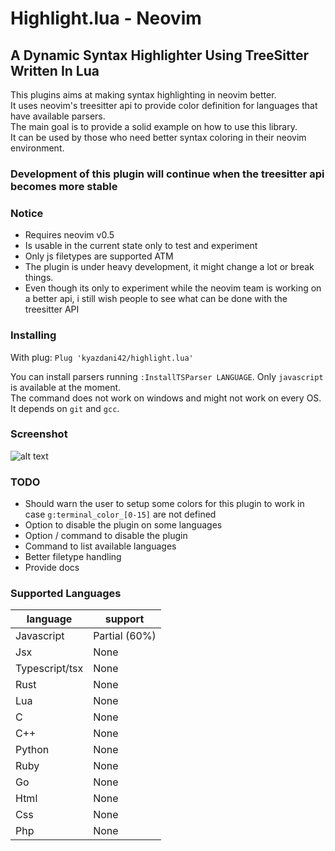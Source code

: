 # Highlight.lua - Neovim
## A Dynamic Syntax Highlighter Using TreeSitter Written In Lua

This plugins aims at making syntax highlighting in neovim better. \
It uses neovim's treesitter api to provide color definition for languages that have available parsers. \
The main goal is to provide a solid example on how to use this library. \
It can be used by those who need better syntax coloring in their neovim environment.

### Development of this plugin will continue when the treesitter api becomes more stable

### Notice

- Requires neovim v0.5
- Is usable in the current state only to test and experiment 
- Only js filetypes are supported ATM
- The plugin is under heavy development, it might change a lot or break things.
- Even though its only to experiment while the neovim team is working on a better api, i still wish people to see what can be done with the treesitter API

### Installing

With plug: `Plug 'kyazdani42/highlight.lua'`

You can install parsers running `:InstallTSParser LANGUAGE`. Only `javascript` is available at the moment. \
The command does not work on windows and might not work on every OS. It depends on `git` and `gcc`.

### Screenshot

![alt text](.github/highlight.png?raw=true "javascript highlight")

### TODO

- Should warn the user to setup some colors for this plugin to work in case `g:terminal_color_[0-15]` are not defined
- Option to disable the plugin on some languages
- Option / command to disable the plugin
- Command to list available languages
- Better filetype handling
- Provide docs

### Supported Languages
|language|support
|---|---|
|Javascript|Partial (60%)|
|Jsx|None|
|Typescript/tsx|None|
|Rust|None|
|Lua|None|
|C|None|
|C++|None|
|Python|None|
|Ruby|None|
|Go|None|
|Html|None|
|Css|None|
|Php|None|
